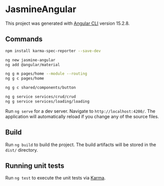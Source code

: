 # JasmineAngular

This project was generated with [Angular CLI](https://github.com/angular/angular-cli) version 15.2.8.

## Commands

```sh
npm install karma-spec-reporter --save-dev
```

```sh
ng new jasmine-angular
ng add @angular/material

ng g m pages/home --module --routing
ng g c pages/home

ng g c shared/components/button

ng g service services/crud/crud
ng g service services/loading/loading
```

Run `ng serve` for a dev server. Navigate to `http://localhost:4200/`. The application will automatically reload if you change any of the source files.

## Build

Run `ng build` to build the project. The build artifacts will be stored in the `dist/` directory.

## Running unit tests

Run `ng test` to execute the unit tests via [Karma](https://karma-runner.github.io).

